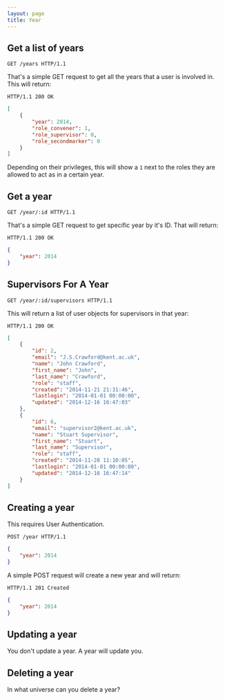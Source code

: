 ```yaml
---
layout: page
title: Year
---
```


## Get a list of years

```http
GET /years HTTP/1.1
```

That's a simple GET request to get all the years that a user is involved in. This will return:

```http
HTTP/1.1 200 OK
```

```json
[
	{
		"year": 2014,
		"role_convener": 1,
		"role_supervisor": 0,
		"role_secondmarker": 0
	}
]
```

Depending on their privileges, this will show a `1` next to the roles they are allowed to act as in a certain year.

## Get a year

```http
GET /year/:id HTTP/1.1
```

That's a simple GET request to get specific year by it's ID. That will return:

```http
HTTP/1.1 200 OK
```

```json
{
	"year": 2014
}
```

## Supervisors For A Year

```http
GET /year/:id/supervisors HTTP/1.1
```

This will return a list of user objects for supervisors in that year:

```http
HTTP/1.1 200 OK
```
```json
[
    {
        "id": 2,
        "email": "J.S.Crawford@kent.ac.uk",
        "name": "John Crawford",
        "first_name": "John",
        "last_name": "Crawford",
        "role": "staff",
        "created": "2014-11-21 21:31:46",
        "lastlogin": "2014-01-01 00:00:00",
        "updated": "2014-12-16 16:47:03"
    },
    {
        "id": 6,
        "email": "supervisor2@kent.ac.uk",
        "name": "Stuart Supervisor",
        "first_name": "Stuart",
        "last_name": "Supervisor",
        "role": "staff",
        "created": "2014-11-28 11:10:05",
        "lastlogin": "2014-01-01 00:00:00",
        "updated": "2014-12-16 16:47:14"
    }
]
```

## Creating a year

This requires User Authentication.

```http
POST /year HTTP/1.1
```

```json
{
	"year": 2014
}
```

A simple POST request will create a new year and will return:

```http
HTTP/1.1 201 Created
```

```json
{
	"year": 2014
}
```

## Updating a year

You don't update a year. A year will update you.

## Deleting a year

In what universe can you delete a year?
